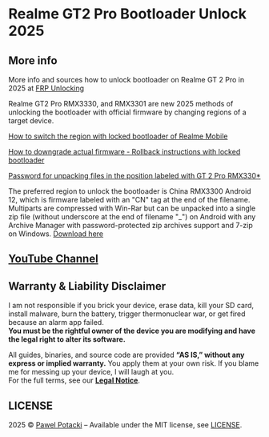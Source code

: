 # Realme GT2 Pro Bootloader Unlock 2025

## More info

More info and sources how to unlock bootloader on Realme GT 2 Pro in 2025 at [FRP Unlocking](https://frpunlocking.com)

Realme GT2 Pro RMX3330, and RMX3301 are new 2025 methods of unlocking the bootloader with official firmware by changing regions of a target device.

[How to switch the region with locked bootloader of Realme Mobile](https://frpunlocking.com/change-the-region-of-a-realme-device-with-locked-bootloader/)

[How to downgrade actual firmware - Rollback instructions with locked bootloader](https://frpunlocking.com/rollback-realme-phone-via-rollback-package/)

[Password for unpacking files in the position labeled with GT 2 Pro RMX330*](https://frpunlocking.com/diy-unlock/realme-bootloader-unlock/)

The preferred region to unlock the bootloader is China RMX3300 Android 12, which is firmware labeled with an "CN" tag at the end of the filename.  Multiparts are compressed with Win-Rar but can be unpacked into a single zip file (without underscore at the end of filename "_") on Android with any Archive Manager with password-protected zip archives support and 7-zip on Windows. [Download here](https://github.com/frpunlocking-com/realme-gt2-pro-bootloader-unlock-sources/releases/tag/1.0-2025-BL)

## [YouTube Channel](https://www.youtube.com/@FRPUnlocking_com)

## Warranty & Liability Disclaimer  

I am not responsible if you brick your device, erase data, kill your SD card, install malware, burn the battery, trigger thermonuclear war, or get fired because an alarm app failed.  
**You must be the rightful owner of the device you are modifying and have the legal right to alter its software.**  

All guides, binaries, and source code are provided **“AS IS,” without any express or implied warranty.** You apply them at your own risk. If you blame me for messing up your device, I will laugh at you.  
For the full terms, see our **[Legal Notice](https://frpunlocking.com/legal)**.

## LICENSE

2025 &copy; [Pawel Potacki](https://potacki.com) &ndash; Available under the MIT license, see [LICENSE](LICENSE).
